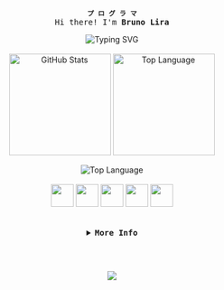 <br>
<br>
<br>
<div align="center">
  
  <b>`プ ロ グ ラ マ`</b>
  <samp>
      <br>
      Hi there! I'm <b>Bruno Lira</b>
  </samp>
</div>

<div align="center" width="100%">
  <img src="https://readme-typing-svg.demolab.com?font=Iosevka&color=f4cd7c&width=900&size=22&center=true&lines=I+am+from+Brazil;I'm+a+student+of+Analysis+and+Systems+Development;I'm+also+a+Designer;Be+welcome!" alt="Typing SVG"/>
</div>
<br>
      
<div align="center">
  <img height=180 align="center" alt="GitHub Stats" src="https://github-readme-stats.vercel.app/api/?username=kamillyvm&show_icons=true&count_private=true&rank_icon=github&theme=ayu-mirage&font=Iosevka"/>
  <img height=180 align="center" alt="Top Language" src="https://github-readme-stats.vercel.app/api/top-langs/?username=kamillyvm&layout=compact&font=Iosevka&langs_count=16&theme=ayu-mirage"/>
  <br>
  <br>
  <img align="center" alt="Top Language" src="http://github-profile-summary-cards.vercel.app/api/cards/profile-details?username=kamillyvm&theme=ayu_mirage"/>
</div>

<div align="center" style="display: inline_block"><br>
  <img width="40" src="https://cdn.jsdelivr.net/gh/devicons/devicon@latest/icons/javascript/javascript-original.svg" />
  <img width="40" src="https://cdn.jsdelivr.net/gh/devicons/devicon@latest/icons/html5/html5-original.svg" />
  <img width="40" src="https://cdn.jsdelivr.net/gh/devicons/devicon@latest/icons/css3/css3-original.svg" />
  <img width="40" src="https://cdn.jsdelivr.net/gh/devicons/devicon@latest/icons/git/git-original.svg" />
  <img width="40" src="https://cdn.jsdelivr.net/gh/devicons/devicon@latest/icons/figma/figma-original.svg" />
  
</div>

<br>
<br>

<details align="center">  
  <summary>
      <samp>
        <b>More Info</b>
      </samp>
  </summary>
  
<br>

##

<br>

<div align="center">
  <samp>
    <b>
      Contact me:
    </b>
  </samp>
  <br>
  <br>

  [![Gmail](https://img.shields.io/badge/Gmail-755b25?style=for-the-badge&logo=gmail&logoColor=fff)](mailto:b.lirasoares@gmail.com)
  [![Linkedin](https://img.shields.io/badge/LinkedIn-755b25?style=for-the-badge&logo=linkedin&logoColor=fff)](https://www.linkedin.com/in/bruno-lira-7a0955380/)
  
</div>
<br>

</details>

##

<br>

<div align="center">
  <p align="center"><img align="center" src="https://komarev.com/ghpvc/?username=kamillyvm&abbreviated=true&style=flat-square&color=755b25" /></p> 
</div>

<br>
<br>
<br>
